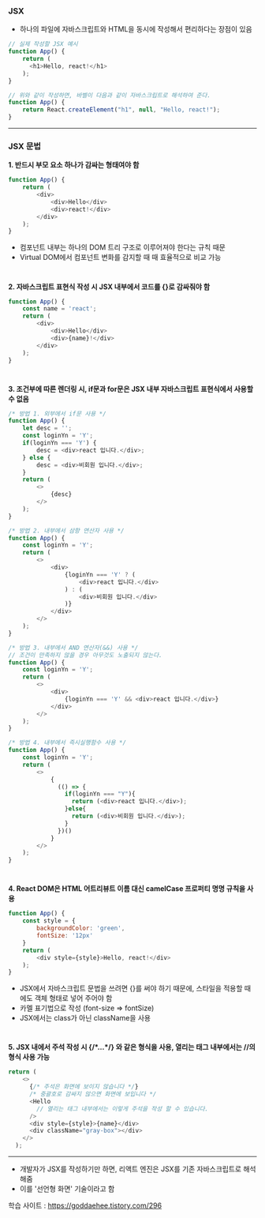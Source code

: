 ### JSX
- 하나의 파일에 자바스크립트와 HTML을 동시에 작성해서 편리하다는 장점이 있음
```javascript
// 실제 작성할 JSX 예시
function App() {
	return (
      <h1>Hello, react!</h1>
    );
}

// 위와 같이 작성하면, 바벨이 다음과 같이 자바스크립트로 해석하여 준다.
function App() {
	return React.createElement("h1", null, "Hello, react!");
}
```
***
### JSX 문법
**1. 반드시 부모 요소 하나가 감싸는 형태여야 함**
```javascript
function App() {
	return (
		<div>
			<div>Hello</div>
			<div>react!</div>
		</div>
	);
}
```
- 컴포넌트 내부는 하나의 DOM 트리 구조로 이루어져야 한다는 규칙 때문
- Virtual DOM에서 컴포넌트 변화를 감지할 때 때 효율적으로 비교 가능
#
**2. 자바스크립트 표현식 작성 시 JSX 내부에서 코드를 {}로 감싸줘야 함**
```javascript
function App() {
	const name = 'react';
	return (
		<div>
			<div>Hello</div>
			<div>{name}!</div>
		</div>
	);
}
```
#
**3. 조건부에 따른 렌더링 시, if문과 for문은 JSX 내부 자바스크립트 표현식에서 사용할 수 없음**
```javascript
/* 방법 1. 외부에서 if문 사용 */
function App() {
	let desc = '';
	const loginYn = 'Y';
	if(loginYn === 'Y') {
		desc = <div>react 입니다.</div>;
	} else {
		desc = <div>비회원 입니다.</div>;
	}
	return (
		<>
			{desc}
		</>
	);
}

/* 방법 2. 내부에서 삼항 연산자 사용 */
function App() {
	const loginYn = 'Y';
	return (
		<>
			<div>
				{loginYn === 'Y' ? (
					<div>react 입니다.</div>
				) : (
					<div>비회원 입니다.</div>
				)}
			</div>
		</>
	);
}

/* 방법 3. 내부에서 AND 연산자(&&) 사용 */
// 조건이 만족하지 않을 경우 아무것도 노출되지 않는다.
function App() {
	const loginYn = 'Y';
	return (
		<>
			<div>
				{loginYn === 'Y' && <div>react 입니다.</div>}
			</div>
		</>
	);
}

/* 방법 4. 내부에서 즉시실행함수 사용 */
function App() {
	const loginYn = 'Y';
	return (
		<>
			{
			  (() => {
				if(loginYn === "Y"){
				  return (<div>react 입니다.</div>);
				}else{
				  return (<div>비회원 입니다.</div>);
				}
			  })()
			}
		</>
	);
}
```
#
**4. React DOM은 HTML 어트리뷰트 이름 대신 camelCase 프로퍼티 명명 규칙을 사용**
```javascript
function App() {
	const style = {
		backgroundColor: 'green',
		fontSize: '12px'
	}
	return (
		<div style={style}>Hello, react!</div>
	);
}
```
- JSX에서 자바스크립트 문법을 쓰려면 {}를 써야 하기 때문에, 스타일을 적용할 때에도 객체 형태로 넣어 주어야 함
- 카멜 표기법으로 작성 (font-size => fontSize)
- JSX에서는 class가 아닌 className을 사용
#
**5. JSX 내에서 주석 작성 시 {/\*…\*/} 와 같은 형식을 사용, 열리는 태그 내부에서는 //의 형식 사용 가능**
```javascript
return (
    <>
      {/* 주석은 화면에 보이지 않습니다 */}
      /* 중괄호로 감싸지 않으면 화면에 보입니다 */
      <Hello 
        // 열리는 태그 내부에서는 이렇게 주석을 작성 할 수 있습니다.
      />
      <div style={style}>{name}</div>
      <div className="gray-box"></div>
    </>
  );
```
***
- 개발자가 JSX를 작성하기만 하면, 리액트 엔진은 JSX를 기존 자바스크립트로 해석해줌
- 이를 '선언형 화면' 기술이라고 함

학습 사이트 : https://goddaehee.tistory.com/296
